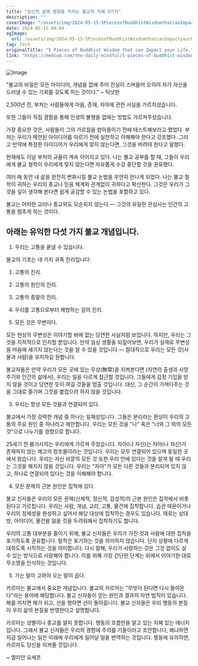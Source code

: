 ```yaml
---
title: "당신의 삶에 영향을 미치는 불교적 지혜 5가지"
description: ""
coverImage: "/assets/img/2024-05-15-5PiecesofBuddhistWisdomthatcanImpactyourLife_0.png"
date: 2024-05-15 00:04
ogImage: 
  url: /assets/img/2024-05-15-5PiecesofBuddhistWisdomthatcanImpactyourLife_0.png
tag: Tech
originalTitle: "5 Pieces of Buddhist Wisdom that can Impact your Life."
link: "https://medium.com/the-daily-mindful/5-pieces-of-buddhist-wisdom-that-can-impact-your-life-4d460b632a8f"
---
```



![Image](/assets/img/2024-05-15-5PiecesofBuddhistWisdomthatcanImpactyourLife_0.png)

"불교의 비밀은 모든 아이디어, 개념을 없애 주어 진실이 스며들어 오히려 자기 자신을 드러낼 수 있는 기회를 갖도록 하는 것이다." ~ 틱낫한

2,500년 전, 부처는 사람들에게 마음, 존재, 자아에 관한 사실을 가르치셨습니다.

또한 그들이 직접 경험을 통해 인생의 불행을 없애는 방법도 가르쳐주셨습니다.



가장 중요한 것은, 사람들이 그의 가르침을 받아들이기 전에 테스트해보라고 했었다. 부처는 우리가 제안된 아이디어를 따르기 전에 실천하고 이해해야 한다고 강조했다. 그리고 만약에 특정한 아이디어가 우리에게 맞지 않는다면, 그것을 버려야 한다고 말했다.

현재에도 이날 부처의 규율이 계속 이어지고 있다. 나는 불교 공부를 할 때, 그들이 우리에게 불교 철학이 우리에게 맞지 않는다면 자유롭게 수강 중단할 것을 권유했다.

여러 해 동안 내 삶을 완전히 변화시킬 불교 논법을 우연히 만나게 되었다. 나는 불교 철학이 귀하는 우리의 종교나 믿음 체계와 관계없이 귀하다고 확신한다. 그것은 우리가 그것을 깊이 생각해 본다면 쉽게 공감할 수 있는 논법을 포함하고 있다.

불교는 어떠한 교리나 종교와도 모순되지 않는다 — 그것의 유일한 관심사는 인간의 고통을 멈추게 하는 것이다.



## 아래는 유익한 다섯 가지 불교 개념입니다.

1. 우리는 고통을 끝낼 수 있습니다.

불교의 기초는 네 가지 귀족 진리입니다:

1. 고통의 진리.
2. 고통의 원인의 진리.
3. 고통의 종말의 진리.
4. 우리를 고통으로부터 해방하는 길의 진리.



2. 모든 것은 무변이다.

모든 현상의 무변성은 이야기할 바에 없는 당연한 사실처럼 보입니다. 하지만, 우리는 그것을 지적적으로 인지할 뿐입니다. 만약 일상 생활을 되짚어보면, 우리가 실제로 무변성을 마음에 새기지 않는다는 것을 알 수 있을 것입니다 — 절대적으로 우리는 모든 것(사물과 사람)을 유지하길 원합니다.



불교자들은 만약 우리가 모든 곳에 있는 무상(無常)을 지켜본다면 (자연의 출생과 사망 주기와 인간의 삶에서), 우리는 일을 다르게 접근할 것입니다. 그들에게 감정 기입을 받지 않을 것이고 당연한 듯이 여길 것들을 멈출 것입니다. 대신, 그 순간이 가져다주는 것을 그대로 즐기며 그것을 붙잡으려 하지 않을 것입니다.

3. 우리는 항상 모든 것들과 연결되어 있다.

불교에서 가장 강력한 개념 중 하나는 일체성입니다. 그들은 분리라는 환상이 우리의 고통의 주요 원인 중 하나라고 제안합니다. 우리는 모든 것을 "나" 혹은 "너와 그 외의 모든 것"으로 나누기를 경향으로 합니다.

25세기 전 불가사의는 우리에게 가르쳐 주었습니다. 자아(나 자신)는 자아(나 자신)가 존재하지 않는 에고의 창조물이라는 것입니다. 우리는 모두 연결되어 있으며 동일한 곳에서 왔습니다. 우리는 자신 바깥의 모든 것 또한 우리 안에 있다는 것을 알게 될 때 우리는 그것을 해치지 않을 것입니다. 우리는 "자아"가 모든 다른 것들과 분리되어 있지 않고, 하나로 연결되어 있다는 것을 이해해야 합니다.



4. 모든 문제의 근본 원인은 집착에 있다.

불교 신자들은 우리의 모든 문제(신체적, 정신적, 감성적)의 근본 원인은 집착에서 비롯된다고 가르칩니다. 우리는 사람, 개념, 교리, 고통, 물건에 집착합니다. 습관 때문이거나 우리의 정체성을 완성하고 싶어서 해당 대상에 집착하는 경우도 있습니다. 때로는 상대방, 아이디어, 물건을 잃을 것을 두려워해서 집착하기도 합니다.

우리의 고통 대부분을 줄이기 위해, 불교 신자들은 우리가 가진 것과 사람에 대한 집착을 포기하도록 권유합니다. 탈착은 포기하는 것을 의미하지 않습니다. 단지 상황에 다르게 대하도록 시작하는 것을 의미합니다. 다시 말해, 우리가 사랑하는 것은 그것 없이도 살 수 있는 방식으로 사랑해야 합니다. 이를 위해 가장 간단한 단계는 위에서 이야기한 대로 무소영을 인식하는 것입니다.

5. 가는 말이 고와야 오는 말이 곱다.



카르마는 불교에서 중요한 개념입니다. 불교의 카르마는 "무엇이 된다면 다시 돌아온다"라는 용어에 해당합니다. 불교 신자들이 믿는 원인과 결과의 자연 법칙이 있습니다. 해를 끼치면 해가 되고, 선을 행하면 선이 돌아옵니다. 불교 신자들은 우리 행동의 본질이 우리 삶의 본질을 반영한다고 설명합니다.

카르마는 성별이나 종교를 알지 못합니다. 행동의 흐름만을 알고 있는 지혜 있는 에너지입니다. 그래서 불교 신자들은 우리의 경험에 주의를 기울이라고 조언합니다, 왜냐하면 지금 일어나는 일은 미래에 우리에게 일어날 일을 번역하는 것입니다. 행동에 유의하면, 카르마도 당신을 지켜줄 것입니다.

~ 엘리안 요세프